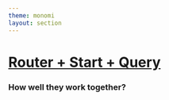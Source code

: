 ```yaml
---
theme: monomi
layout: section
---
```


# [Router + Start + Query](http://localhost:3000/communities)

### How well they work together?